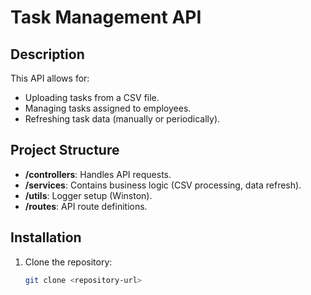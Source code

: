 # Task Management API

## Description
This API allows for:
- Uploading tasks from a CSV file.
- Managing tasks assigned to employees.
- Refreshing task data (manually or periodically).

## Project Structure
- **/controllers**: Handles API requests.
- **/services**: Contains business logic (CSV processing, data refresh).
- **/utils**: Logger setup (Winston).
- **/routes**: API route definitions.

## Installation

1. Clone the repository:
   ```bash
   git clone <repository-url>
